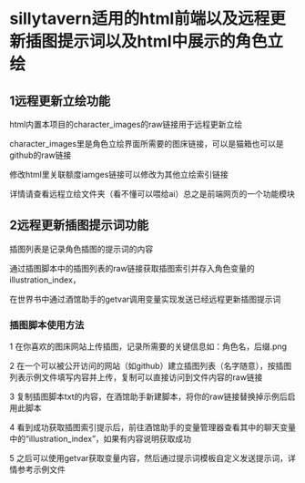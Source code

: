 # sillytavern适用的html前端以及远程更新插图提示词以及html中展示的角色立绘

## 1远程更新立绘功能
html内置本项目的character_images的raw链接用于远程更新立绘

character_images里是角色立绘界面所需要的图床链接，可以是猫箱也可以是github的raw链接

修改html里关联额度iamges链接可以修改为其他立绘索引链接

详情请查看远程立绘文件夹（看不懂可以喂给ai）总之是前端网页的一个功能模块

## 2远程更新插图提示词功能
插图列表是记录角色插图的提示词的内容

通过插图脚本中的插图列表的raw链接获取插图索引并存入角色变量的illustration_index，

在世界书中通过酒馆助手的getvar调用变量实现发送已经远程更新插图提示词

### 插图脚本使用方法
1 在你喜欢的图床网站上传插图，记录所需要的关键信息如：角色名，后缀.png

2 在一个可以被公开访问的网站（如github）建立插图列表（名字随意），按插图列表示例文件填写内容并上传，复制可以直接访问到文件内容的raw链接

3 复制插图脚本txt的内容，在酒馆助手新建脚本，将你的raw链接替换掉示例后启用此脚本

4 看到成功获取插图索引提示后，前往酒馆助手的变量管理器查看其中的聊天变量中的“illustration_index”，如果有内容说明获取成功

5 之后可以使用getvar获取变量内容，然后通过提示词模板自定义发送提示词，详情参考示例文件
